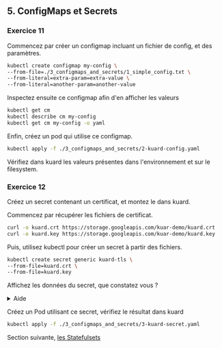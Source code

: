 ## 5. ConfigMaps et Secrets

### Exercice 11

Commencez par créer un configmap incluant un fichier de config, et des paramètres.

```bash
kubectl create configmap my-config \
--from-file=./3_configmaps_and_secrets/1_simple_config.txt \
--from-literal=extra-param=extra-value \
--from-literal=another-param=another-value
```

Inspectez ensuite ce configmap afin d'en afficher les valeurs

```bash
kubectl get cm
kubectl describe cm my-config
kubectl get cm my-config -o yaml
```

Enfin, créez un pod qui utilise ce configmap.

```bash
kubectl apply -f ./3_configmaps_and_secrets/2-kuard-config.yaml
```

Vérifiez dans kuard les valeurs présentes dans l'environnement et sur le filesystem.

### Exercice 12

Créez un secret contenant un certificat, et montez le dans kuard.

Commencez par récupérer les fichiers de certificat.

```bash
curl -o kuard.crt https://storage.googleapis.com/kuar-demo/kuard.crt
curl -o kuard.key https://storage.googleapis.com/kuar-demo/kuard.key
```

Puis, utilisez kubectl pour créer un secret à partir des fichiers.

```bash
kubectl create secret generic kuard-tls \
--from-file=kuard.crt \
--from-file=kuard.key
```

Affichez les données du secret, que constatez vous ?

<details>
<summary>Aide</summary>

```bash
kubectl get secret
kubectl describe secret
```

</details>

Créez un Pod utilisant ce secret, vérifiez le résultat dans kuard

```bash
kubectl apply -f ./3_configmaps_and_secrets/3-kuard-secret.yaml
```

Section suivante, [les Statefulsets](6_statefulsets.md)
